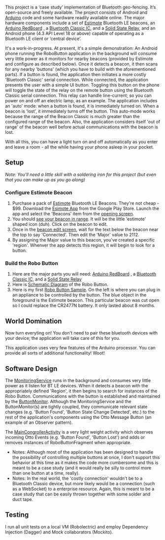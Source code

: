 This project is a ‘case study’ implementation of Bluetooth geo-fencing.  It’s open-source and freely available.  The project consists of Android and [Arduino](http://en.wikipedia.org/wiki/Arduino) code and some hardware readily available online.  The major hardware components include a set of [Estimote](http://estimote.com/) Bluetooth LE beacons, an [Arduino RedBoard](https://www.sparkfun.com/products/12757) , a [Bluetooth Classic IC](https://www.sparkfun.com/products/12576), and a [Solid State Relay](https://www.sparkfun.com/products/10684), and an Android phone (4.3 API Level 18 or above) capable of operating as a Bluetooth LE client or ‘central device’.

It's a work-in-progress.  At present, it's a simple demonstration:  An Android phone running the RoboButton application in the background will consume very little power as it monitors for nearby beacons (provided by Estimote and configure as described below).
Once it detects a beacon, it then scans for any nearby 'buttons' (which you have to build with the aforementioned parts).  If a button is found, the application then initiates a more costly 'Bluetooth Classic' serial connection.
While connected, the application presents the user with a simple UI button.  Toggling this button on the phone will toggle the state of the relay on the remote button using the Bluetooth Classic serial connection.  This relay can handle line-current; so you can power on and off an electric lamp, as an example.
The application includes an 'auto' mode:  when a button is found, it is immediately turned on.  When a beacon is 'lost', it immediately turns off the button.  This auto-mode works because the range of the Beacon Classic is much greater than the configured range of the beacon.  Also, the application considers itself 'out of range' of the beacon well before actual communications with the beacon is lost.

With all this, you can have a light turn on and off automatically as you enter and leave a room - all the while having your phone asleep in your pocket.



## Setup

*Note: You'll need a little skill with a soldering iron for this project (but even that you can make up as you go along)*

### Configure Estimote Beacon

1. Purchase a pack of [Estimote](http://estimote.com/) Bluetooth LE Beacons.  They're not cheap - $99.  Download the [Esimote App](https://play.google.com/store/apps/details?id=com.estimote.apps.main&hl=en) from the Google Play Store.  Launch the app and select the 'Beacons' item from the [opening screen](https://drive.google.com/file/d/0BxujY_Gv8MOgb0kxMlFWdHN6RU0/view?usp=sharing).
2. You should [see your beacon in range](https://drive.google.com/file/d/0BxujY_Gv8MOgVzc4a1dac3diZzg/view?usp=sharing).  It will be the little 'estimote' shaped icon (duh).  Click on the beacon to edit.
3. Once in the [beacon edit screen](https://drive.google.com/file/d/0BxujY_Gv8MOgOHotMTU0NVB4U0E/view?usp=sharing), wait for the text below the beacon near the top to say 'Connected'.  Then edit the 'Major' value to 2112.
4. By assigning the Major value to this beacon, you've created a specific 'region'.  Whenver the app detects this region, it will begin to look for a button.

### Build the Robo Button

1. Here are the major parts you will need: [Arduino RedBoard](https://www.sparkfun.com/products/12757) , a [Bluetooth Classic IC](https://www.sparkfun.com/products/12576), and a [Solid State Relay](https://www.sparkfun.com/products/10684)
2. Here is [Schematic Diagram](https://drive.google.com/file/d/0BxujY_Gv8MOgYXVsNDBoQ3pzRU0/view?usp=sharing) of the Robo Button.
3. Here is my first [Robo Button Sample](https://drive.google.com/file/d/0BxujY_Gv8MOgdEpTU0xvclEtLTg/view?usp=sharing).  On the left is where you can plug in an appliance to be controlled by the button.  The blue object in the foreground is the Estimote beacon.  This particular beacon was cut open so I could replace the CR2477N battery.  It only lasted about 8 months.

## World Domination 

Now turn everyting on!  You don't need to pair these bluetooth devices with your device; the application will take care of this for you.

This application uses very few features of the Arduino processor.  You can provide all sorts of additional functionality! Woot!

## Software Design

The [MonitoringService](https://drive.google.com/file/d/0BxujY_Gv8MOgMUQzOW9qUVBiaEk/view?usp=sharing) runs in the background and consumes very little power as it listen for BT LE devices.  When it detects a beacon with the appropriately defined 'Region', it then begins to search for instances of the Robo Button.  Communications with the button is established and maintained by the [ButtonMonitor](https://drive.google.com/file/d/0BxujY_Gv8MOgWU50ajl1Y2ZRN0k/view?usp=sharing).  Although the MonitoringService and the ButtonMonitor(s) are tightly coupled, they communicate relevant state changes (e.g. 'Button Found', 'Button State Change Detected', etc.) to the rest of the application's components using the Otto Message Button (an example of an Observer pattern).

The [MainCongrollerActivity](https://drive.google.com/file/d/0BxujY_Gv8MOgNHZORHlOb2JYOVU/view?usp=sharing) is a very light weight activity which observes incoming Otto Events (e.g. 'Button Found', 'Button Lost') and adds or removes instances of RoboButtonFragment when appropriate.

* Notes:  Although most of the application has been designed to handle the possibility of controlling multiple buttons at once, I don't support this behavior at this time as it makes the code more cumbersome and this is meant to be a case study (and it would really be silly to control more than one button at a time, really).
* Notes:  In the real world, the 'costly connection' wouldn't be to a Bluetooth Classic device, but more likely would be a connection (such as a WebSocket) to a enterprise resource.  Again, this is meant to be a case study that can be easily thrown together with some solder and duct tape.

## Testing

I run all unit tests on a local VM (Robolectric) and employ Dependency Injection (Dagger) and Mock collaborators (Mockito).

